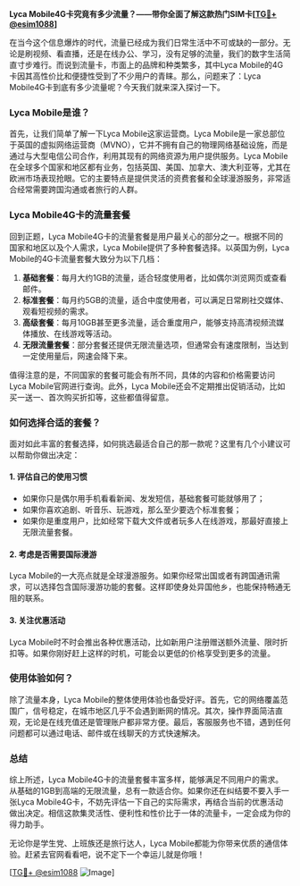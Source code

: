 **Lyca Mobile4G卡究竟有多少流量？——带你全面了解这款热门SIM卡[[TG💪+ @esim1088](https://t.me/s/esim1088)]**

在当今这个信息爆炸的时代，流量已经成为我们日常生活中不可或缺的一部分。无论是刷视频、看直播，还是在线办公、学习，没有足够的流量，我们的数字生活简直寸步难行。而说到流量卡，市面上的品牌和种类繁多，其中Lyca Mobile的4G卡因其高性价比和便捷性受到了不少用户的青睐。那么，问题来了：Lyca Mobile4G卡到底有多少流量呢？今天我们就来深入探讨一下。

### Lyca Mobile是谁？

首先，让我们简单了解一下Lyca Mobile这家运营商。Lyca Mobile是一家总部位于英国的虚拟网络运营商（MVNO），它并不拥有自己的物理网络基础设施，而是通过与大型电信公司合作，利用其现有的网络资源为用户提供服务。Lyca Mobile在全球多个国家和地区都有业务，包括英国、美国、加拿大、澳大利亚等，尤其在欧洲市场表现抢眼。它的主要特点是提供灵活的资费套餐和全球漫游服务，非常适合经常需要跨国沟通或者旅行的人群。

### Lyca Mobile4G卡的流量套餐

回到正题，Lyca Mobile4G卡的流量套餐是用户最关心的部分之一。根据不同的国家和地区以及个人需求，Lyca Mobile提供了多种套餐选择。以英国为例，Lyca Mobile的4G卡流量套餐大致分为以下几档：

1. **基础套餐**：每月大约1GB的流量，适合轻度使用者，比如偶尔浏览网页或查看邮件。
2. **标准套餐**：每月约5GB的流量，适合中度使用者，可以满足日常刷社交媒体、观看短视频的需求。
3. **高级套餐**：每月10GB甚至更多流量，适合重度用户，能够支持高清视频流媒体播放、在线游戏等活动。
4. **无限流量套餐**：部分套餐还提供无限流量选项，但通常会有速度限制，当达到一定使用量后，网速会降下来。

值得注意的是，不同国家的套餐可能会有所不同，具体的内容和价格需要访问Lyca Mobile官网进行查询。此外，Lyca Mobile还会不定期推出促销活动，比如买一送一、首次购买折扣等，这些都值得留意。

### 如何选择合适的套餐？

面对如此丰富的套餐选择，如何挑选最适合自己的那一款呢？这里有几个小建议可以帮助你做出决定：

#### 1. **评估自己的使用习惯**
   - 如果你只是偶尔用手机看看新闻、发发短信，基础套餐可能就够用了；
   - 如果你喜欢追剧、听音乐、玩游戏，那么至少要选个标准套餐；
   - 如果你是重度用户，比如经常下载大文件或者玩多人在线游戏，那最好直接上无限流量套餐。

#### 2. **考虑是否需要国际漫游**
   Lyca Mobile的一大亮点就是全球漫游服务。如果你经常出国或者有跨国通讯需求，可以选择包含国际漫游功能的套餐。这样即使身处异国他乡，也能保持畅通无阻的联系。

#### 3. **关注优惠活动**
   Lyca Mobile时不时会推出各种优惠活动，比如新用户注册赠送额外流量、限时折扣等。如果你刚好赶上这样的时机，可能会以更低的价格享受到更多的流量。

### 使用体验如何？

除了流量本身，Lyca Mobile的整体使用体验也备受好评。首先，它的网络覆盖范围广，信号稳定，在城市地区几乎不会遇到断网的情况。其次，操作界面简洁直观，无论是在线充值还是管理账户都非常方便。最后，客服服务也不错，遇到任何问题都可以通过电话、邮件或在线聊天的方式快速解决。

### 总结

综上所述，Lyca Mobile4G卡的流量套餐丰富多样，能够满足不同用户的需求。从基础的1GB到高端的无限流量，总有一款适合你。如果你还在纠结要不要入手一张Lyca Mobile4G卡，不妨先评估一下自己的实际需求，再结合当前的优惠活动做出决定。相信这款集灵活性、便利性和性价比于一体的流量卡，一定会成为你的得力助手。

无论你是学生党、上班族还是旅行达人，Lyca Mobile都能为你带来优质的通信体验。赶紧去官网看看吧，说不定下一个幸运儿就是你哦！

[[TG💪+ @esim1088](https://t.me/s/esim1088) ![Image](https://i.postimg.cc/4NQfJmqS/Snipaste-2025-05-13-00-14-12.png)]